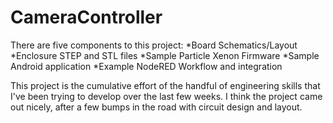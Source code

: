# CameraController

There are five components to this project:
*Board Schematics/Layout
*Enclosure STEP and STL files
*Sample Particle Xenon Firmware
*Sample Android application
*Example NodeRED Workflow and integration

This project is the cumulative effort of the handful of engineering skills that I've been trying to develop over the last few weeks. I think the project came out nicely, after a few bumps in the road with circuit design and layout. 
 
